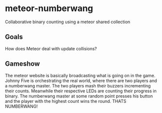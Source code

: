 meteor-numberwang
=================

Collaborative binary counting using a meteor shared collection

Goals
-----

How does Meteor deal with update collisions?

Gameshow
---

The meteor website is basically broadcasting what is going on in the game. Johnny Five is orchestrating the real world, where there are two players and a numberwang master. The two players mash their buzzers incrementing their counts. Meanwhile their respective LEDs are counting their progress in binary. The numberwang master at some random point presses his button and the player with the highest count wins the round. THATS NUMBERWANG!

